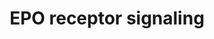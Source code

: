 ---
annotations:
- type: Pathway Ontology
  value: erythropoietin signaling pathway
authors:
- MaintBot
- Thomas
- Christine Chichester
- Eweitz
description: 'The erythropoietin receptor is a 66 kDa peptide and is a member of the
  cytokine receptor family. The receptor is tyrosine phosphorylated upon binding by
  erythropoietin and associates with and activates the tyrosine kinase, JAK2, which
  activates different intracellular pathways including: Ras/MAP kinase, phosphatidylinositol
  3-kinase and STAT transcription factors. The stimulated erythropoietin receptor
  appears to have a role in erythroid cell survival. Defects in the erythropoietin
  receptor may produce erythroleukemia and familial erythrocytosis. ''''Source: [[wikipedia:Erythropoietin_receptor|Wikipedia]]''''  This
  pathway is based on ScienceSlides.'
last-edited: 2021-05-18
organisms:
- Gallus gallus
redirect_from:
- /index.php/Pathway:WP768
- /instance/WP768
schema-jsonld:
- '@context': https://schema.org/
  '@id': https://wikipathways.github.io/pathways/WP768.html
  '@type': Dataset
  creator:
    '@type': Organization
    name: WikiPathways
  description: 'The erythropoietin receptor is a 66 kDa peptide and is a member of
    the cytokine receptor family. The receptor is tyrosine phosphorylated upon binding
    by erythropoietin and associates with and activates the tyrosine kinase, JAK2,
    which activates different intracellular pathways including: Ras/MAP kinase, phosphatidylinositol
    3-kinase and STAT transcription factors. The stimulated erythropoietin receptor
    appears to have a role in erythroid cell survival. Defects in the erythropoietin
    receptor may produce erythroleukemia and familial erythrocytosis. ''''Source:
    [[wikipedia:Erythropoietin_receptor|Wikipedia]]''''  This pathway is based on
    ScienceSlides.'
  keywords:
  - MAP2K1
  - RAF1
  - AKT1
  - RCJMB04_17i9
  - SOCS1
  - STAT5B
  - IRS1
  - SRC
  - GRB2
  - EPOR
  - RASA1
  - SHC1
  - PTPRC
  - STAT3
  - SOS1
  - PIK3CG
  - STAT5A
  - ERK1
  - EPO
  - IRS2
  - RCJMB04_4o20
  - JAK2
  - MAP2K2
  - MAPK1
  - PTPRU
  - CISH
  license: CC0
  name: EPO receptor signaling
seo: CreativeWork
title: EPO receptor signaling
wpid: WP768
---